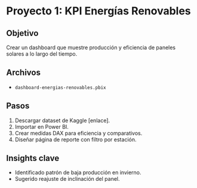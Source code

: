 # Proyecto 1: KPI Energías Renovables

## Objetivo  
Crear un dashboard que muestre producción y eficiencia de paneles solares a lo largo del tiempo.

## Archivos  
- `dashboard-energias-renovables.pbix`

## Pasos  
1. Descargar dataset de Kaggle [enlace].  
2. Importar en Power BI.  
3. Crear medidas DAX para eficiencia y comparativos.  
4. Diseñar página de reporte con filtro por estación.

## Insights clave  
- Identificado patrón de baja producción en invierno.  
- Sugerido reajuste de inclinación del panel.
